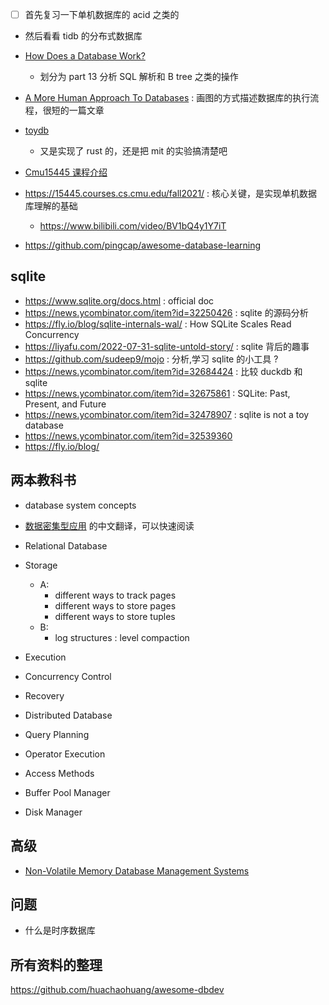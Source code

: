 - [ ] 首先复习一下单机数据库的 acid 之类的
- 然后看看 tidb 的分布式数据库

- [How Does a Database Work?](https://cstack.github.io/db_tutorial/)
  - 划分为 part 13 分析 SQL 解析和 B tree 之类的操作
- [A More Human Approach To Databases](https://ccorcos.github.io/filing-cabinets/) : 画图的方式描述数据库的执行流程，很短的一篇文章
- [toydb](https://github.com/erikgrinaker/toydb)
  - 又是实现了 rust 的，还是把 mit 的实验搞清楚吧
- [Cmu15445 课程介绍](https://www.qtmuniao.com/2021/02/15/cmu15445-introduction/#more)

- https://15445.courses.cs.cmu.edu/fall2021/ : 核心关键，是实现单机数据库理解的基础
  - https://www.bilibili.com/video/BV1bQ4y1Y7iT

- https://github.com/pingcap/awesome-database-learning

## sqlite
- https://www.sqlite.org/docs.html : official doc
- https://news.ycombinator.com/item?id=32250426 : sqlite 的源码分析
- https://fly.io/blog/sqlite-internals-wal/ : How SQLite Scales Read Concurrency
- https://liyafu.com/2022-07-31-sqlite-untold-story/ : sqlite 背后的趣事
- https://github.com/sudeep9/mojo : 分析,学习 sqlite 的小工具 ?
- https://news.ycombinator.com/item?id=32684424 : 比较 duckdb 和 sqlite
- https://news.ycombinator.com/item?id=32675861 : SQLite: Past, Present, and Future
- https://news.ycombinator.com/item?id=32478907 : sqlite is not a toy database
- https://news.ycombinator.com/item?id=32539360
- https://fly.io/blog/

## 两本教科书
- database system concepts
- [数据密集型应用](https://vonng.github.io/ddia/#/part-i) 的中文翻译，可以快速阅读

- Relational Database
- Storage
  - A:
    - different ways to track pages
    - different ways to store pages
    - different ways to store tuples
  - B:
    - log structures : level compaction
- Execution
- Concurrency Control
- Recovery
- Distributed Database

- Query Planning
- Operator Execution
- Access Methods
- Buffer Pool Manager
- Disk Manager

## 高级
- [Non-Volatile Memory Database Management Systems](https://www.morganclaypool.com/doi/10.2200/S00891ED1V01Y201812DTM055)

## 问题
- 什么是时序数据库

## 所有资料的整理
https://github.com/huachaohuang/awesome-dbdev
